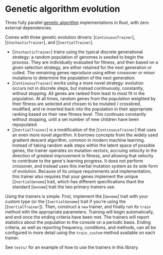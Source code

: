 # Genetic algorithm evolution

Three fully parallel [genetic algorithm](https://www.mathworks.com/help/gads/what-is-the-genetic-algorithm.html) implementations in Rust, with zero external dependencies.

Comes with three genetic evolution drivers: [`ContinuousTrainer`], [`StochasticTrainer`], and [`InertialTrainer`].

* [`StochasticTrainer`] trains using the typical discrete generational strategy: a random
    population of genomes is seeded to begin the process. They are individually evaluated for fitness, and then based on a given selection strategy, are either retained for the next generation or culled. The remaining genes reproduce using either crossover or minor mutations to determine the population of the next generation.
* [`ContinuousTrainer`] works using a more novel strategy: evolution occurs not in discrete 
    steps, but instead continuously, constantly, without stopping. All genes are ranked from least to most fit in the population. At all times, random genes from the population weighted by their fitness are selected and chosen to be mutated / crossbred, modified, and re-inserted back into the population in their appropriate ranking based on their new fitness level. This continues constantly without stopping, until a set number of new children have been repopulated.
* [`InertialTrainer`] is a modification of the [`ContinuousTrainer`] that uses an even more novel algorithm. 
    It borrows concepts from the widely used gradient descent algorithm, common in modern machine learning. Instead of taking random walk steps within the latent space of possible genes, the trainer operates on mutation vectors, accruing velocity in the direction of greatest improvement in fitness, and allowing that velocity to contribute to the gene's learning progress. It does not perform crossover, and instead uses this inertial mutation system as its sole form of evolution. Because of its unique requirements and implementation, this trainer also requires that your genes implement the unique [`InertialGenome`] trait, which has different specifications thant the standard [`Genome`] trait the two primary trainers use.

Using the trainers is simple. First, implement the [`Genome`] trait with your custom type (or the [`InertialGenome`] trait if you're using the [`InertialTrainer`]). Then, construct a `new` trainer, and finally run its `train` method with the appropriate parameters. Training will begin automatically, and end once the ending criteria have been met. The trainers will report statistics about the population to the console on a periodic basis. Ending criteria, as well as reporting frequency, conditions, and methods, can all be configured in more detail using the `train_custom` method available on each trainer.

See `tests/` for an example of how to use the trainers in this library.